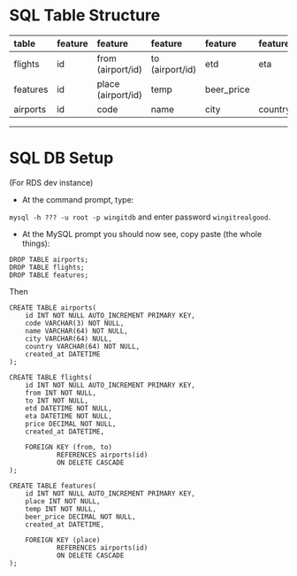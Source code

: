 SQL Table Structure
===================

table | feature | feature | feature | feature | feature | feature | feature | feature | feature | feature
:-|:-|:-|:-|:-|:-|:-|:-|:-|:-|:-
flights | id | from (airport/id) | to (airport/id) | etd | eta | ~~duration~~ | ~~connections?~~ | ~~nearest city~~ | ~~open seats~~ | price
features | id | place (airport/id) | temp | beer_price
airports | id | code | name | city | country 

---

SQL DB Setup
============
(For RDS dev instance)


- At the command prompt, type:

`mysql -h ??? -u root -p wingitdb`
and enter password `wingitrealgood`.

- At the MySQL prompt you should now see, copy paste (the whole things):

```
DROP TABLE airports;
DROP TABLE flights;
DROP TABLE features;
```
Then

```
CREATE TABLE airports(
	id INT NOT NULL AUTO_INCREMENT PRIMARY KEY,
	code VARCHAR(3) NOT NULL,
	name VARCHAR(64) NOT NULL,
	city VARCHAR(64) NULL,
	country VARCHAR(64) NOT NULL,
	created_at DATETIME
);

CREATE TABLE flights(
	id INT NOT NULL AUTO_INCREMENT PRIMARY KEY,
	from INT NOT NULL,
	to INT NOT NULL,
	etd DATETIME NOT NULL,
	eta DATETIME NOT NULL,
	price DECIMAL NOT NULL,
	created_at DATETIME,

	FOREIGN KEY (from, to) 
	        REFERENCES airports(id)
	        ON DELETE CASCADE
);

CREATE TABLE features(
	id INT NOT NULL AUTO_INCREMENT PRIMARY KEY,
	place INT NOT NULL,
	temp INT NOT NULL,
	beer_price DECIMAL NOT NULL,
	created_at DATETIME,

	FOREIGN KEY (place) 
	        REFERENCES airports(id)
	        ON DELETE CASCADE
);

```